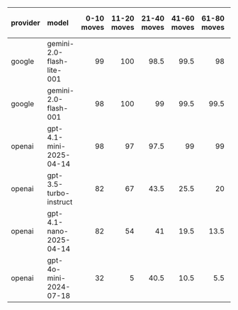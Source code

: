 | provider   | model                     |   0-10 moves |   11-20 moves |   21-40 moves |   41-60 moves |   61-80 moves |   81-100 moves |
|:-----------|:--------------------------|-------------:|--------------:|--------------:|--------------:|--------------:|---------------:|
| google     | gemini-2.0-flash-lite-001 |           99 |           100 |          98.5 |          99.5 |          98   |           99.5 |
| google     | gemini-2.0-flash-001      |           98 |           100 |          99   |          99.5 |          99.5 |          100   |
| openai     | gpt-4.1-mini-2025-04-14   |           98 |            97 |          97.5 |          99   |          99   |           97   |
| openai     | gpt-3.5-turbo-instruct    |           82 |            67 |          43.5 |          25.5 |          20   |           16   |
| openai     | gpt-4.1-nano-2025-04-14   |           82 |            54 |          41   |          19.5 |          13.5 |            2.5 |
| openai     | gpt-4o-mini-2024-07-18    |           32 |             5 |          40.5 |          10.5 |           5.5 |            1.5 |